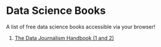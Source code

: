 # Data Science Books
A list of free data science books accessible via your browser!

1. [The Data Journalism Handbook (1 and 2)](https://datajournalismhandbook.org/handbook/one)

